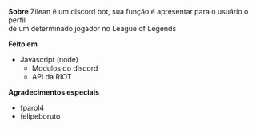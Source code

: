 **Sobre**
Zilean é um discord bot, sua função é apresentar para o usuário o perfil <br>
de um determinado jogador no League of Legends

**Feito em**
- Javascript (node)
    - Modulos do discord
    - API da RIOT

**Agradecimentos especiais**
- fparol4
- felipeboruto